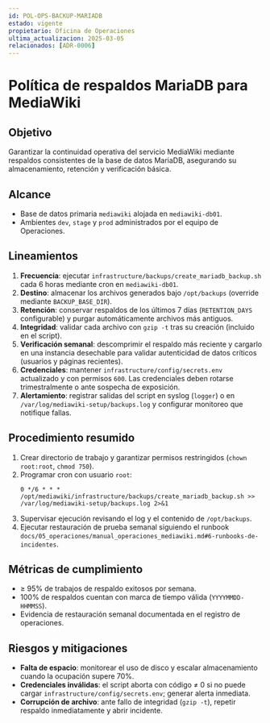 ```yaml
---
id: POL-OPS-BACKUP-MARIADB
estado: vigente
propietario: Oficina de Operaciones
ultima_actualizacion: 2025-03-05
relacionados: [ADR-0006]
---
```

# Política de respaldos MariaDB para MediaWiki

## Objetivo
Garantizar la continuidad operativa del servicio MediaWiki mediante respaldos consistentes de la base de datos MariaDB, asegurando su almacenamiento, retención y verificación básica.

## Alcance
- Base de datos primaria `mediawiki` alojada en `mediawiki-db01`.
- Ambientes `dev`, `stage` y `prod` administrados por el equipo de Operaciones.

## Lineamientos
1. **Frecuencia**: ejecutar `infrastructure/backups/create_mariadb_backup.sh` cada 6 horas mediante cron en `mediawiki-db01`.
2. **Destino**: almacenar los archivos generados bajo `/opt/backups` (override mediante `BACKUP_BASE_DIR`).
3. **Retención**: conservar respaldos de los últimos 7 días (`RETENTION_DAYS` configurable) y purgar automáticamente archivos más antiguos.
4. **Integridad**: validar cada archivo con `gzip -t` tras su creación (incluido en el script).
5. **Verificación semanal**: descomprimir el respaldo más reciente y cargarlo en una instancia desechable para validar autenticidad de datos críticos (usuarios y páginas recientes).
6. **Credenciales**: mantener `infrastructure/config/secrets.env` actualizado y con permisos `600`. Las credenciales deben rotarse trimestralmente o ante sospecha de exposición.
7. **Alertamiento**: registrar salidas del script en syslog (`logger`) o en `/var/log/mediawiki-setup/backups.log` y configurar monitoreo que notifique fallas.

## Procedimiento resumido
1. Crear directorio de trabajo y garantizar permisos restringidos (`chown root:root`, `chmod 750`).
2. Programar cron con usuario `root`:
   ```cron
   0 */6 * * * /opt/mediawiki/infrastructure/backups/create_mariadb_backup.sh >> /var/log/mediawiki-setup/backups.log 2>&1
   ```
3. Supervisar ejecución revisando el log y el contenido de `/opt/backups`.
4. Ejecutar restauración de prueba semanal siguiendo el runbook `docs/05_operaciones/manual_operaciones_mediawiki.md#6-runbooks-de-incidentes`.

## Métricas de cumplimiento
- ≥ 95% de trabajos de respaldo exitosos por semana.
- 100% de respaldos cuentan con marca de tiempo válida (`YYYYMMDD-HHMMSS`).
- Evidencia de restauración semanal documentada en el registro de operaciones.

## Riesgos y mitigaciones
- **Falta de espacio**: monitorear el uso de disco y escalar almacenamiento cuando la ocupación supere 70%.
- **Credenciales inválidas**: el script aborta con código ≠ 0 si no puede cargar `infrastructure/config/secrets.env`; generar alerta inmediata.
- **Corrupción de archivo**: ante fallo de integridad (`gzip -t`), repetir respaldo inmediatamente y abrir incidente.
